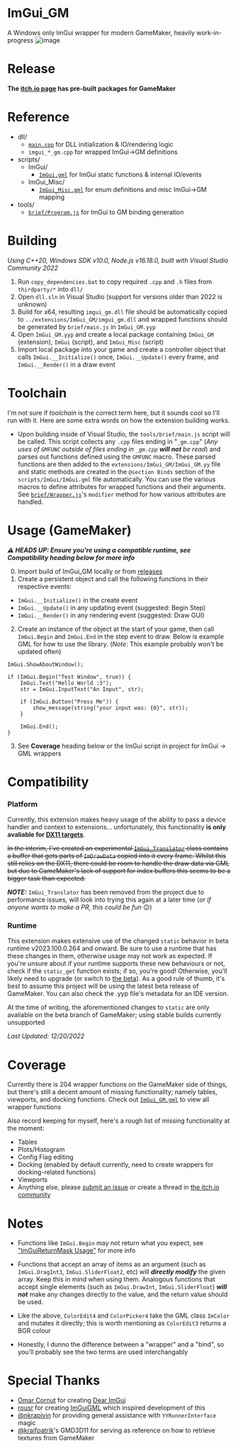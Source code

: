 # ImGui_GM
A Windows only ImGui wrapper for modern GameMaker, heavily work-in-progress
![image](https://user-images.githubusercontent.com/6483989/208770256-e568fec4-e8ba-4239-82b6-97acbb7f2160.png)

# Release
**The [itch.io page](https://nommiiin.itch.io/imgui-gm) has pre-built packages for GameMaker**

# Reference
- dll/
  - [`main.cpp`](https://github.com/nommiin/ImGui_GM/blob/main/dll/main.cpp) for DLL initialization & IO/rendering logic
  - `imgui_*_gm.cpp` for wrapped ImGui->GM definitions
- scripts/
  - ImGui/
    - [`ImGui.gml`](https://github.com/nommiin/ImGui_GM/blob/main/scripts/ImGui/ImGui.gml) for ImGui static functions & internal IO/events
  - ImGui_Misc/
    - [`ImGui_Misc.gml`](https://github.com/nommiin/ImGui_GM/blob/main/scripts/ImGui_Misc/ImGui_Misc.gml) for enum definitions and misc ImGui->GM mapping 
- tools/
  - [`brief/Program.js`](https://github.com/nommiin/ImGui_GM/blob/main/tools/brief/Program.js) for ImGui to GM binding generation

# Building
*Using C++20, Windows SDK v10.0, Node.js v16.18.0, built with Visual Studio Community 2022*

1. Run `copy_dependencies.bat` to copy required `.cpp` and `.h` files from `thirdparty/*` into `dll/`
2. Open `dll.sln` in Visual Studio (support for versions older than 2022 is unknown)
3. Build for x64, resulting `imgui_gm.dll` file should be automatically copied to `../extensions/ImGui_GM/imgui_gm.dll` and wrapped functions should be generated by `brief/main.js` in `ImGui_GM.yyp`
4. Open `ImGui_GM.yyp` and create a local package containing `ImGui_GM` (extension), `ImGui` (script), and `ImGui_Misc` (script)
5. Import local package into your game and create a controller object that calls `ImGui.__Initialize()` once, `ImGui.__Update()` every frame, and `ImGui.__Render()` in a draw event

# Toolchain
I'm not sure if *toolchain* is the correct term here, but it sounds cool so I'll run with it. Here are some extra words on how the extension building works.

- Upon building inside of Visual Studio, the `tools/brief/main.js` script will be called. This script collects any `.cpp` files ending in "`_gm.cpp`" (*Any uses of `GMFUNC` outside of files ending in `_gm.cpp` **will not** be read*) and parses out functions defined using the `GMFUNC` macro. These parsed functions are then added to the `extensions/ImGui_GM/ImGui_GM.yy` file and static methods are created in the `@section Binds` section of the `scripts/ImGui/ImGui.gml` file automatically. You can use the various macros to define attributes for wrapped functions and their arguments. See [`brief/Wrapper.js`](https://github.com/nommiin/ImGui_GM/blob/main/tools/brief/Wrapper.js#L95)'s `modifier` method for how various attributes are handled. 


# Usage (GameMaker)
***⚠️ HEADS UP: Ensure you're using a compatible runtime, see Compatibility heading below for more info***

0. Import build of ImGui_GM locally or from [releases](https://github.com/nommiin/ImGui_GM/releases/tag/build)
1. Create a persistent object and call the following functions in their respective events:
  - `ImGui.__Initialize()` in the create event
  - `ImGui.__Update()` in any updating event (suggested: Begin Step)
  - `ImGui.__Render()` in any rendering event (suggested: Draw GUI)
  
2. Create an instance of the object at the start of your game, then call `ImGui.Begin` and `ImGui.End` in the step event to draw. Below is example GML for how to use the library. (*Note:* This example probably won't be updated often)

```gml
ImGui.ShowAboutWindow();

if (ImGui.Begin("Test Window", true)) {
	ImGui.Text("Hello World :3");
	str = ImGui.InputText("An Input", str);
	
	if (ImGui.Button("Press Me")) {
		show_message(string("your input was: {0}", str));	
	}
	
	ImGui.End();
}
```

3. See **Coverage** heading below or the ImGui script in project for ImGui -> GML wrappers

# Compatibility
### Platform
Currently, this extension makes heavy usage of the ability to pass a device handler and context to extensions... unfortunately, this functionality **is only avaliable for [DX11 targets](https://manual.yoyogames.com/index.htm#t=GameMaker_Language%2FGML_Reference%2FOS_And_Compiler%2Fos_get_info.htm)**. 

~~In the interim, I've created an experimental [`ImGui_Translator`](https://github.com/nommiin/ImGui_GM/blob/main/scripts/ImGui_Translator/ImGui_Translator.gml) class contains a buffer that gets parts of `ImDrawData` copied into it every frame. Whilst this still relies on the DX11, there could be room to handle the draw data via GML but due to GameMaker's lack of support for index buffers this seems to be a bigger task than expected.~~

***NOTE:*** `ImGui_Translator` has been removed from the project due to performance issues, will look into trying this again at a later time (*or if anyone wants to make a PR, this could be fun* 😉)

### Runtime
This extension makes extensive use of the changed `static` behavior in beta runtime v2023.100.0.264 and onward. Be sure to use a runtime that has these changes in them, otherwise usage may not work as expected. If you're unsure about if your runtime supports these new behaviours or not, check if the `static_get` function exists; if so, you're good! Otherwise, you'll likely need to upgrade (or switch to [the beta](https://gms.yoyogames.com/release-notes-runtime-NuBeta.html)). As a good rule of thumb, it's best to assume this project will be using the latest beta release of GameMaker. You can also check the .yyp file's metadata for an IDE version.

At the time of writing, the aforementioned changes to `static` are only avaliable on the beta branch of GameMaker; using stable builds currently unsupported

*Last Updated: 12/20/2022*

# Coverage
Currently there is 204 wrapper functions on the GameMaker side of things, but there's still a decent amount of missing functionality; namely tables, viewports, and docking functions. Check out [`ImGui_GM.gml`](https://github.com/nommiin/ImGui_GM/blob/main/scripts/ImGui/ImGui.gml#L2) to view all wrapper functions

Also record keeping for myself, here's a rough list of missing functionality at the moment:
- Tables
- Plots/Histogram
- Config Flag editing
- Docking (enabled by default currently, need to create wrappers for docking-related functions)
- Viewports
- Anything else, please [submit an issue](https://github.com/nommiin/ImGui_GM/issues) or create a thread in [the itch.io community](https://nommiiin.itch.io/imgui-gm/community)

# Notes
- Functions like `ImGui.Begin` may not return what you expect, see ["ImGuiReturnMask Usage"](https://github.com/nommiin/ImGui_GM/wiki/ImGuiReturnMask-Usage) for more info

- Functions that accept an array of items as an argument (such as `ImGui.DragInt3`, `ImGui.SliderFloat2`, etc) will ***directly modify*** the given array. Keep this in mind when using them. Analogous functions that accept single elements (such as `ImGui.DrawInt`, `ImGui.SliderFloat`) ***will not*** make any changes directly to the value, and the return value should be used.

- Like the above, `ColorEdit4` and `ColorPicker4` take the GML class `ImColor` and mutates it directly; this is worth mentioning as `ColorEdit3` returns a BGR colour

- Honestly, I dunno the difference between a "wrapper" and a "bind", so you'll probably see the two terms are used interchangably

# Special Thanks
- [Omar Cornut](https://github.com/ocornut/) for creating [Dear ImGui](https://github.com/ocornut/imgui)
- [rousr](https://rou.sr/) for creating [ImGuiGML](https://imguigml.rou.sr/) which inspired development of this
- [@nkrapivin](https://github.com/nkrapivin) for providing general assistance with `YYRunnerInterface` magic
- [@kraifpatrik](https://github.com/blueburncz/GMD3D11)'s GMD3D11 for serving as reference on how to retrieve textures from GameMaker
